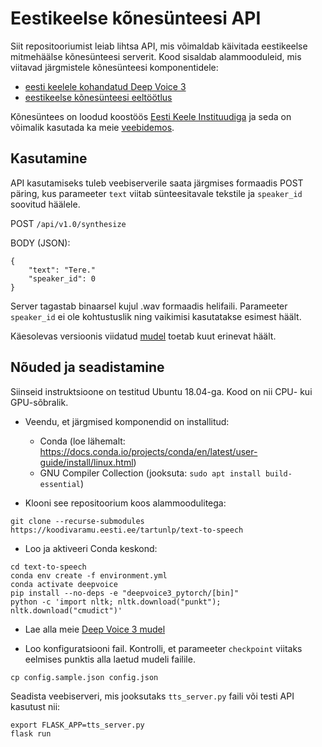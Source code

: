 # Eestikeelse kõnesünteesi API

Siit repositooriumist leiab lihtsa API, mis võimaldab käivitada eestikeelse mitmehäälse kõnesünteesi
 serverit. Kood sisaldab alammooduleid, mis viitavad järgmistele kõnesünteesi komponentidele:
 - [eesti keelele kohandatud Deep Voice 3](https://github.com/TartuNLP/deepvoice3_pytorch)
 - [eestikeelse kõnesünteesi eeltöötlus](https://github.com/TartuNLP/tts_preprocess_et)
 
Kõnesüntees on loodud koostöös [Eesti Keele Instituudiga](http://portaal.eki.ee/) ja seda on võimalik
 kasutada ka meie [veebidemos](https://www.neurokone.ee).
 
## Kasutamine
API kasutamiseks tuleb veebiserverile saata järgmises formaadis POST päring, kus parameeter `text` viitab sünteesitavale tekstile ja `speaker_id` soovitud häälele.

POST `/api/v1.0/synthesize`

BODY (JSON):
```
{
    "text": "Tere."
    "speaker_id": 0
}
```
Server tagastab binaarsel kujul .wav formaadis helifaili. Parameeter `speaker_id` ei ole kohtustuslik ning vaikimisi kasutatakse esimest häält.

Käesolevas versioonis viidatud [mudel](https://github.com/TartuNLP/deepvoice3_pytorch/releases/tag/kratt-v1.0) toetab
 kuut erinevat häält.

## Nõuded ja seadistamine

Siinseid instruktsioone on testitud Ubuntu 18.04-ga. Kood on nii CPU- kui GPU-sõbralik.

- Veendu, et järgmised komponendid on installitud:
    - Conda (loe lähemalt: https://docs.conda.io/projects/conda/en/latest/user-guide/install/linux.html)
    - GNU Compiler Collection (jooksuta: `sudo apt install build-essential`)

- Klooni see repositoorium koos alammoodulitega:
```
git clone --recurse-submodules https://koodivaramu.eesti.ee/tartunlp/text-to-speech
```
- Loo ja aktiveeri Conda keskond:
```
cd text-to-speech
conda env create -f environment.yml
conda activate deepvoice
pip install --no-deps -e "deepvoice3_pytorch/[bin]"
python -c 'import nltk; nltk.download("punkt"); nltk.download("cmudict")'
```
- Lae alla meie [Deep Voice 3 mudel](https://github.com/TartuNLP/deepvoice3_pytorch/releases/download/kratt-v1.0/checkpoint.pth)

- Loo konfiguratsiooni fail. Kontrolli, et parameeter `checkpoint` viitaks eelmises punktis alla laetud
 mudeli failile.
```
cp config.sample.json config.json
```

Seadista veebiserveri, mis jooksutaks `tts_server.py` faili või testi API kasutust nii:
```
export FLASK_APP=tts_server.py
flask run
```